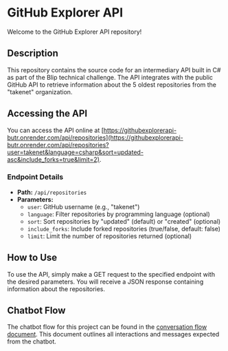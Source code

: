 # GitHub Explorer API

Welcome to the GitHub Explorer API repository!

## Description

This repository contains the source code for an intermediary API built in C# as part of the Blip technical challenge. The API integrates with the public GitHub API to retrieve information about the 5 oldest repositories from the "takenet" organization.

## Accessing the API

You can access the API online at [https://githubexplorerapi-butr.onrender.com/api/repositories](https://githubexplorerapi-butr.onrender.com/api/repositories?user=takenet&language=csharp&sort=updated-asc&include_forks=true&limit=2).

### Endpoint Details

- **Path:** `/api/repositories`
- **Parameters:**
  - `user`: GitHub username (e.g., "takenet")
  - `language`: Filter repositories by programming language (optional)
  - `sort`: Sort repositories by "updated" (default) or "created" (optional)
  - `include_forks`: Include forked repositories (true/false, default: false)
  - `limit`: Limit the number of repositories returned (optional)

## How to Use

To use the API, simply make a GET request to the specified endpoint with the desired parameters. You will receive a JSON response containing information about the repositories.

## Chatbot Flow

The chatbot flow for this project can be found in the [conversation flow document](https://bit.ly/3bxfe9F). This document outlines all interactions and messages expected from the chatbot.

